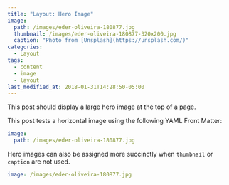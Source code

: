 ```yaml
---
title: "Layout: Hero Image"
image: 
  path: /images/eder-oliveira-180877.jpg
  thumbnail: /images/eder-oliveira-180877-320x200.jpg
  caption: "Photo from [Unsplash](https://unsplash.com/)"
categories:
  - Layout
tags:
  - content
  - image
  - layout
last_modified_at: 2018-01-31T14:28:50-05:00
---
```


This post should display a large hero image at the top of a page.

This post tests a horizontal image using the following YAML Front Matter:

```yaml
image:
  path: /images/eder-oliveira-180877.jpg
```

Hero images can also be assigned more succinctly when `thumbnail` or `caption` are not used.

```yaml
image: /images/eder-oliveira-180877.jpg
```
